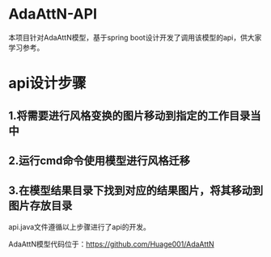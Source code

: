# AdaAttN-API
本项目针对AdaAttN模型，基于spring boot设计开发了调用该模型的api，供大家学习参考。
# api设计步骤
## 1.将需要进行风格变换的图片移动到指定的工作目录当中
## 2.运行cmd命令使用模型进行风格迁移
## 3.在模型结果目录下找到对应的结果图片，将其移动到图片存放目录
api.java文件遵循以上步骤进行了api的开发。

AdaAttN模型代码位于：https://github.com/Huage001/AdaAttN
